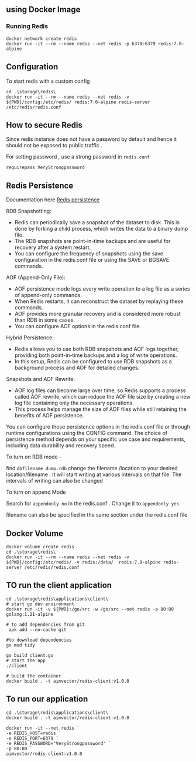 ## using Docker Image 

### Running Redis 

```
docker network create redis
docker run -it --rm --name redis --net redis -p 6379:6379 redis:7.0-alpine
```

## Configuration

To start redis with a custom config

```
cd .\storage\redis\
docker run -it --rm --name redis --net redis -v ${PWD}/config:/etc/redis/ redis:7.0-alpine redis-server /etc/redis/redis.conf

```

## How to secure Redis

Since redis instance does not have a password by default and hence it should not be exposed to public traffic .

For setting password , use a strong password in `redis.conf`

```
requirepass VeryStrongpassword
```

## Redis Persistence

Documentation here [Redis persistence](https://redis.io/docs/management/persistence/)

RDB Snapshotting:
- Redis can periodically save a snapshot of the dataset to disk. This is done by forking a child process, which writes the data to a binary dump file.
- The RDB snapshots are point-in-time backups and are useful for recovery after a system restart.
- You can configure the frequency of snapshots using the save configuration in the redis.conf file or using the SAVE or BGSAVE commands.

AOF (Append-Only File):
- AOF persistence mode logs every write operation to a log file as a series of append-only commands.
- When Redis restarts, it can reconstruct the dataset by replaying these commands.
- AOF provides more granular recovery and is considered more robust than RDB in some cases.
- You can configure AOF options in the redis.conf file.

Hybrid Persistence:
- Redis allows you to use both RDB snapshots and AOF logs together, providing both point-in-time backups and a log of write operations.
- In this setup, Redis can be configured to use RDB snapshots as a background process and AOF for detailed changes.

Snapshots and AOF Rewrite:
- AOF log files can become large over time, so Redis supports a process called AOF rewrite, which can reduce the AOF file size by creating a new log file containing only the necessary operations.
- This process helps manage the size of AOF files while still retaining the benefits of AOF persistence.

You can configure these persistence options in the redis.conf file or through runtime configurations using the CONFIG command. The choice of persistence method depends on your specific use case and requirements, including data durability and recovery speed.

To turn on RDB mode -

find `dbfilename dump.rdb` 
change the filename /location to your desired location/filename . It will start writing at various intervals on that file. The intervals of writing can also be changed

To turn on append Mode

Search for `appendonly no` in the redis.conf . Change it to `appendonly yes`

filename can also be specified in the same section under the redis.conf file

## Docker Volume

```
docker volume create redis
cd .\storage\redis\
docker run -it --rm --name redis --net redis -v ${PWD}/config:/etc/redis/ -v redis:/data/  redis:7.0-alpine redis-server /etc/redis/redis.conf

```

## TO run the client application

```
cd .\storage\redis\applications\client\
# start go dev environment
docker run -it -v ${PWD}:/go/src -w /go/src --net redis -p 80:80 golang:1.21-alpine

# to add dependencies from git
 apk add --no-cache git

#to download dependencies
go mod tidy

go build client.go
# start the app
./client

# build the container
docker build . -t aimvector/redis-client:v1.0.0
```

## To run our application

```
cd .\storage\redis\applications\client\
docker build . -t aimvector/redis-client:v1.0.0

docker run -it --net redis `
-e REDIS_HOST=redis `
-e REDIS_PORT=6379 `
-e REDIS_PASSWORD="VeryStrongpassword" `
-p 80:80 `
aimvector/redis-client:v1.0.0

```